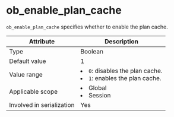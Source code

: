 # ob_enable_plan_cache

`ob_enable_plan_cache` specifies whether to enable the plan cache.

| **Attribute** | **Description** |
|---------|------------------------------------------------------------------------------------------------------------|
| Type | Boolean |
| Default value | 1 |
| Value range | <li> `0`: disables the plan cache.   <li> `1`: enables the plan cache. |
| Applicable scope | <li> Global   <li> Session |
| Involved in serialization | Yes |
